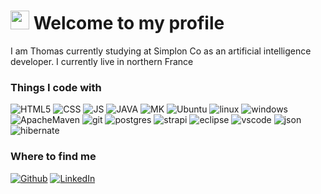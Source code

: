 <h1><img src="https://emojis.slackmojis.com/emojis/images/1531849430/4246/blob-sunglasses.gif?1531849430" width="30"/> Welcome to my profile</h1>


<p>I am Thomas currently studying at Simplon Co as an artificial intelligence developer. I currently live in northern France  <img src="https://cdn-icons-png.flaticon.com/512/197/197560.png" width="13"/>
<h3>Things I code with</h3>
<p>
  <img alt="HTML5" src="https://img.shields.io/badge/html5-%23E34F26.svg?style=for-the-badge&logo=html5&logoColor=white" />
  <img alt="CSS" src="https://img.shields.io/badge/css3-%231572B6.svg?style=for-the-badge&logo=css3&logoColor=white" />
  <img alt="JS" src="https://img.shields.io/badge/javascript-%23323330.svg?style=for-the-badge&logo=javascript&logoColor=%23F7DF1E" />
  <img alt="JAVA" src="https://img.shields.io/badge/Java-ED8B00?style=for-the-badge&logo=java&logoColor=white" />
  <img alt="MK" src="https://img.shields.io/badge/markdown-%23000000.svg?style=for-the-badge&logo=markdown&logoColor=white" />
  <img alt="Ubuntu" src="https://img.shields.io/badge/Ubuntu-E95420?style=for-the-badge&logo=ubuntu&logoColor=white" />
  <img alt="linux" src="https://img.shields.io/badge/Linux-FCC624?style=for-the-badge&logo=linux&logoColor=black" />
  <img alt="windows" src="https://img.shields.io/badge/Windows-0078D6?style=for-the-badge&logo=windows&logoColor=white" />
  <img alt="ApacheMaven" src="https://img.shields.io/badge/Apache%20Maven-C71A36?style=for-the-badge&logo=Apache%20Maven&logoColor=white" />
  <img alt="git" src="https://img.shields.io/badge/git-%23F05033.svg?style=for-the-badge&logo=git&logoColor=white" />
  <img alt="postgres" src="https://img.shields.io/badge/postgres-%23316192.svg?style=for-the-badge&logo=postgresql&logoColor=white" />
  <img alt="strapi" src="https://img.shields.io/badge/strapi-%232E7EEA.svg?style=for-the-badge&logo=strapi&logoColor=white" />
  <img alt="eclipse" src="https://img.shields.io/badge/Eclipse-FE7A16.svg?style=for-the-badge&logo=Eclipse&logoColor=white" />
  <img alt="vscode" src="https://img.shields.io/badge/Visual%20Studio%20Code-0078d7.svg?style=for-the-badge&logo=visual-studio-code&logoColor=white" />
  <img alt="json" src="https://img.shields.io/badge/json-5E5C5C?style=for-the-badge&logo=json&logoColor=white" />
  <img alt="hibernate" src="https://img.shields.io/badge/Hibernate-59666C?style=for-the-badge&logo=Hibernate&logoColor=white" />
</p>

<h3>Where to find me</h3>
<p><a href="https://github.com/DonzerHD" target="_blank"><img alt="Github" src="https://img.shields.io/badge/GitHub-%2312100E.svg?&style=for-the-badge&logo=Github&logoColor=white" /></a> 
 </a> <a href="https://www.linkedin.com/in/thomas-lemay-78b50b216/" target="_blank"><img alt="LinkedIn" src="https://img.shields.io/badge/linkedin-%230077B5.svg?&style=for-the-badge&logo=linkedin&logoColor=white" /></a>
</p>
